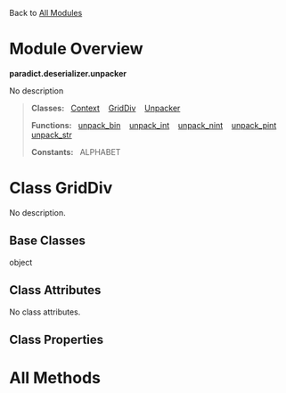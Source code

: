 Back to [All Modules](https://github.com/pyrustic/paradict/blob/master/docs/modules/README.md#readme)

# Module Overview

**paradict.deserializer.unpacker**
 
No description

> **Classes:** &nbsp; [Context](https://github.com/pyrustic/paradict/blob/master/docs/modules/content/paradict.deserializer.unpacker/content/classes/Context.md#class-context) &nbsp;&nbsp; [GridDiv](https://github.com/pyrustic/paradict/blob/master/docs/modules/content/paradict.deserializer.unpacker/content/classes/GridDiv.md#class-griddiv) &nbsp;&nbsp; [Unpacker](https://github.com/pyrustic/paradict/blob/master/docs/modules/content/paradict.deserializer.unpacker/content/classes/Unpacker.md#class-unpacker)
>
> **Functions:** &nbsp; [unpack\_bin](https://github.com/pyrustic/paradict/blob/master/docs/modules/content/paradict.deserializer.unpacker/content/functions.md#unpack_bin) &nbsp;&nbsp; [unpack\_int](https://github.com/pyrustic/paradict/blob/master/docs/modules/content/paradict.deserializer.unpacker/content/functions.md#unpack_int) &nbsp;&nbsp; [unpack\_nint](https://github.com/pyrustic/paradict/blob/master/docs/modules/content/paradict.deserializer.unpacker/content/functions.md#unpack_nint) &nbsp;&nbsp; [unpack\_pint](https://github.com/pyrustic/paradict/blob/master/docs/modules/content/paradict.deserializer.unpacker/content/functions.md#unpack_pint) &nbsp;&nbsp; [unpack\_str](https://github.com/pyrustic/paradict/blob/master/docs/modules/content/paradict.deserializer.unpacker/content/functions.md#unpack_str)
>
> **Constants:** &nbsp; ALPHABET

# Class GridDiv
No description.

## Base Classes
object

## Class Attributes
No class attributes.

## Class Properties


# All Methods




